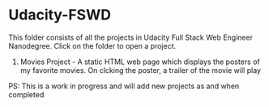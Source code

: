 # Udacity-FSWD
This folder consists of all the projects in Udacity Full Stack Web Engineer Nanodegree.
Click on the folder to open a project.
1. Movies Project - A static HTML web page which displays the posters of my favorite movies. On clcking the poster, a trailer of the movie will play


PS: This is a work in progress and will add new projects as and when completed
